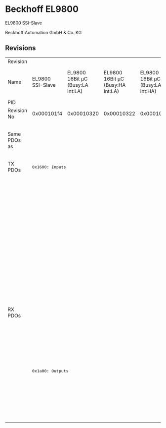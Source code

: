# Beckhoff EL9800

EL9800 SSI-Slave

Beckhoff Automation GmbH & Co. KG



## Revisions
<table>
<tr >
<td>Revision</td>
<td colspan=10 align="center"><div class="foo">r-15</div></td>
<td colspan=2 align="center"><div class="foo">r-14</div></td>
<td colspan=3 align="center"><div class="foo">r986</div></td>
<td colspan=3 align="center"><div class="foo">r1086</div></td>
</tr>
<tr >
<td>Name</td>
<td><div class="foo">EL9800 SSI-Slave</div></td>
<td><div class="foo">EL9800 16Bit µC (Busy:LA Int:LA)</div></td>
<td><div class="foo">EL9800 16Bit µC (Busy:HA Int:LA)</div></td>
<td><div class="foo">EL9800 16Bit µC (Busy:LA Int:HA)</div></td>
<td><div class="foo">EL9800 16Bit µC (Busy:HA Int:HA)</div></td>
<td><div class="foo">EL9800 8Bit µC (Busy:LA Int:LA)</div></td>
<td><div class="foo">EL9800 8Bit µC (Busy:HA Int:LA)</div></td>
<td><div class="foo">EL9800 8Bit µC (Busy:LA Int:HA)</div></td>
<td><div class="foo">EL9800 8Bit µC (Busy:HA Int:HA)</div></td>
<td><div class="foo">EL9800 32 Ch. Dig. Input</div></td>
<td><div class="foo">EL9800 16 Ch. Dig. In-/Output (Build >= 21)</div></td>
<td><div class="foo">EL9800 32 Ch. Dig. Output (DC, Build >= 21)</div></td>
<td><div class="foo">EL9800 SPI-Demo</div></td>
<td><div class="foo">EL9800 16 Bit MCI-Demo</div></td>
<td><div class="foo">EL9800 8 Bit MCI-Demo</div></td>
<td><div class="foo">EL9800 16 Bit MCI-Demo with DC (Busy: HA)</div></td>
<td><div class="foo">EL9800 16 Bit MCI-Demo with DC (Busy: LA)</div></td>
<td><div class="foo">EL9800 8 Bit MCI-Demo with DC</div></td>
</tr>
<tr >
<td>PID</td>
<td colspan=18 align="center"><div class="foo">0x26483052</div></td>
</tr>
<tr >
<td>Revision No</td>
<td><div class="foo">0x000101f4</div></td>
<td><div class="foo">0x00010320</div></td>
<td><div class="foo">0x00010322</div></td>
<td><div class="foo">0x00010328</div></td>
<td><div class="foo">0x0001032a</div></td>
<td><div class="foo">0x00010384</div></td>
<td><div class="foo">0x00010386</div></td>
<td><div class="foo">0x0001038c</div></td>
<td><div class="foo">0x0001038e</div></td>
<td><div class="foo">0x000103e8</div></td>
<td><div class="foo">0x000204b0</div></td>
<td><div class="foo">0x00020578</div></td>
<td><div class="foo">0x03ea01f4</div></td>
<td><div class="foo">0x03ea0320</div></td>
<td><div class="foo">0x03ea0384</div></td>
<td><div class="foo">0x044e0320</div></td>
<td><div class="foo">0x044e0322</div></td>
<td><div class="foo">0x044e0384</div></td>
</tr>
<tr >
<td>Same PDOs as</td>
<td colspan=9 align="center"><div class="foo"><a href="FB1111+SPI-Slave">FB1111 SPI-Slave r584</a><br/><a href="FB1111+SPI-Slave">FB1111 SPI-Slave r585</a><br/><a href="FB1311+SPI-Slave">FB1311 SPI-Slave r584</a></div></td>
<td><div class="foo"><a href="FB1111+Dig.+In">FB1111 Dig. In r384</a><br/><a href="FB1111+Dig.+In">FB1111 Dig. In r385</a><br/><a href="FB1311+Dig.+In">FB1311 Dig. In r384</a></div></td>
<td><div class="foo"></div></td>
<td><div class="foo"><a href="EL9800+4Port">EL9800 4Port r-13</a></div></td>
<td colspan=6 align="center"><div class="foo"></div></td>
</tr>
<tr class="txpdo pdosection">
<td rowspan=10 valign=top>TX PDOs</td>
<td colspan=9 align="left"><pre>0x1600: Inputs</pre></td>
<td colspan=2 align="left"><pre>0x1600: Byte 0</pre></td>
<td colspan=8 align="left"></td>
</tr>
<tr class="txpdo pdosection">
<td colspan=9 align="left"></td>
<td colspan=2 align="left"><pre>0x1601: Byte 1</pre></td>
<td colspan=7 align="left"></td>
</tr>
<tr class="txpdo pdosection">
<td colspan=9 align="left"></td>
<td><pre>0x1602: Byte 2</pre></td>
<td colspan=8 align="left"></td>
</tr>
<tr class="txpdo pdosection">
<td colspan=9 align="left"></td>
<td><pre>0x1603: Byte 3</pre></td>
<td colspan=8 align="left"></td>
</tr>
<tr class="txpdo pdosection">
<td colspan=12 align="left"></td>
<td colspan=6 align="left"><pre>0x1a00: Channel_1_Inputs_1</pre></td>
</tr>
<tr class="txpdo pdosection">
<td colspan=12 align="left"></td>
<td colspan=6 align="left"><pre>0x1a01: Channel_1_Inputs_2</pre></td>
</tr>
<tr class="txpdo pdosection">
<td colspan=12 align="left"></td>
<td colspan=6 align="left"><pre>0x1a02: Channel_1_Diag</pre></td>
</tr>
<tr class="txpdo pdosection">
<td colspan=13 align="left"></td>
<td colspan=5 align="left"><pre>0x1a03: Channel_2_Inputs_1</pre></td>
</tr>
<tr class="txpdo pdosection">
<td colspan=13 align="left"></td>
<td colspan=5 align="left"><pre>0x1a04: Channel_2_Inputs_2</pre></td>
</tr>
<tr class="txpdo pdosection">
<td colspan=13 align="left"></td>
<td colspan=5 align="left"><pre>0x1a05: Channel_2_Diag</pre></td>
</tr>
<tr class="rxpdo pdosection">
<td rowspan=8 valign=top>RX PDOs</td>
<td colspan=12 align="left"></td>
<td colspan=6 align="left"><pre>0x1600: Channel_1_Outputs_1</pre></td>
<td></td>
</tr>
<tr class="rxpdo pdosection">
<td colspan=12 align="left"></td>
<td><pre>0x1601: Channel_1_Outputs_2</pre></td>
<td colspan=5 align="left"><pre>0x1601: Channel_2_Outputs_2</pre></td>
</tr>
<tr class="rxpdo pdosection">
<td colspan=13 align="left"></td>
<td colspan=5 align="left"><pre>0x1602: Channel_1_Outputs_1</pre></td>
</tr>
<tr class="rxpdo pdosection">
<td colspan=13 align="left"></td>
<td colspan=5 align="left"><pre>0x1603: Channel_2_Outputs_2</pre></td>
</tr>
<tr class="rxpdo pdosection">
<td colspan=9 align="left"><pre>0x1a00: Outputs</pre></td>
<td></td>
<td colspan=2 align="left"><pre>0x1a00: Byte 0</pre></td>
<td colspan=6 align="left"></td>
</tr>
<tr class="rxpdo pdosection">
<td colspan=10 align="left"></td>
<td colspan=2 align="left"><pre>0x1a01: Byte 1</pre></td>
<td colspan=6 align="left"></td>
</tr>
<tr class="rxpdo pdosection">
<td colspan=11 align="left"></td>
<td><pre>0x1a02: Byte 2</pre></td>
<td colspan=6 align="left"></td>
</tr>
<tr class="rxpdo pdosection">
<td colspan=11 align="left"></td>
<td><pre>0x1a03: Byte 3</pre></td>
<td colspan=6 align="left"></td>
</tr>
</table>
